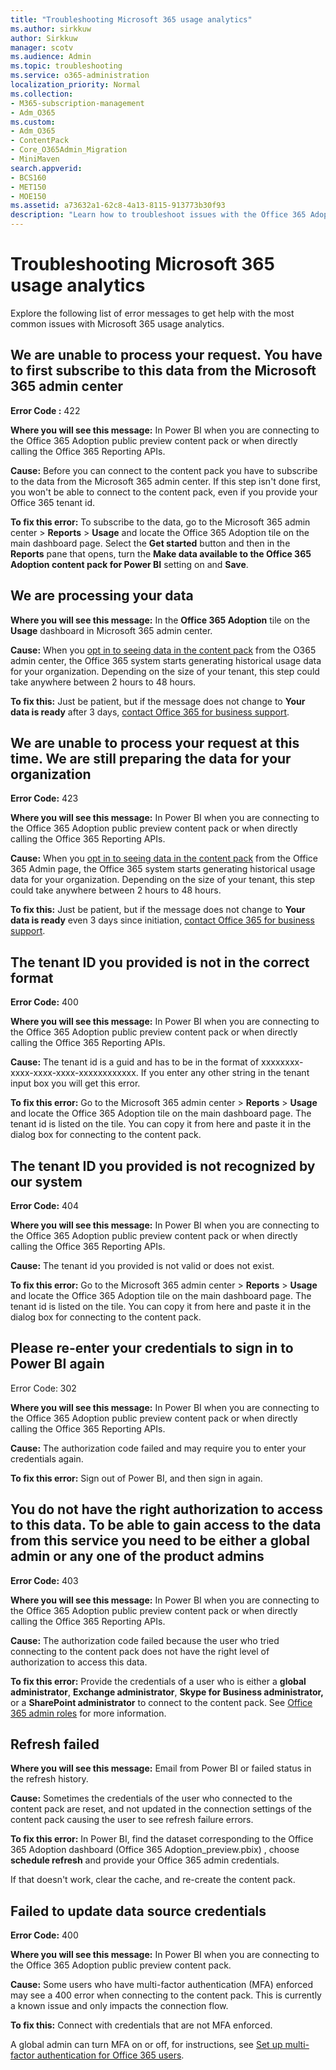 ```yaml
---
title: "Troubleshooting Microsoft 365 usage analytics"
ms.author: sirkkuw
author: Sirkkuw
manager: scotv
ms.audience: Admin
ms.topic: troubleshooting
ms.service: o365-administration
localization_priority: Normal
ms.collection: 
- M365-subscription-management 
- Adm_O365
ms.custom:
- Adm_O365
- ContentPack
- Core_O365Admin_Migration
- MiniMaven
search.appverid:
- BCS160
- MET150
- MOE150
ms.assetid: a73632a1-62c8-4a13-8115-913773b30f93
description: "Learn how to troubleshoot issues with the Office 365 Adoption content pack."
---
```


# Troubleshooting Microsoft 365 usage analytics

Explore the following list of error messages to get help with the most common issues with Microsoft 365 usage analytics.
  
    
## We are unable to process your request. You have to first subscribe to this data from the Microsoft 365 admin center

 **Error Code :** 422 
  
 **Where you will see this message:** In Power BI when you are connecting to the Office 365 Adoption public preview content pack or when directly calling the Office 365 Reporting APIs. 
  
 **Cause:** Before you can connect to the content pack you have to subscribe to the data from the Microsoft 365 admin center. If this step isn't done first, you won't be able to connect to the content pack, even if you provide your Office 365 tenant id. 
  
 **To fix this error:** To subscribe to the data, go to the Microsoft 365 admin center \> **Reports** \> **Usage** and locate the Office 365 Adoption tile on the main dashboard page. Select the **Get started** button and then in the **Reports** pane that opens, turn the **Make data available to the Office 365 Adoption content pack for Power BI** setting on and **Save**.
  
## We are processing your data

 **Where you will see this message:** In the **Office 365 Adoption** tile on the **Usage** dashboard in Microsoft 365 admin center. 
  
 **Cause:** When you [opt in to seeing data in the content pack](enable-usage-analytics.md) from the O365 admin center, the Office 365 system starts generating historical usage data for your organization. Depending on the size of your tenant, this step could take anywhere between 2 hours to 48 hours. 
  
 **To fix this:** Just be patient, but if the message does not change to **Your data is ready** after 3 days, [contact Office 365 for business support](../contact-support-for-business-products.md).
  
## We are unable to process your request at this time. We are still preparing the data for your organization

 **Error Code:** 423 
  
 **Where you will see this message:** In Power BI when you are connecting to the Office 365 Adoption public preview content pack or when directly calling the Office 365 Reporting APIs. 
  
 **Cause:** When you [opt in to seeing data in the content pack](enable-usage-analytics.md) from the Office 365 Admin page, the Office 365 system starts generating historical usage data for your organization. Depending on the size of your tenant, this step could take anywhere between 2 hours to 48 hours. 
  
 **To fix this:** Just be patient, but if the message does not change to **Your data is ready** even 3 days since initiation, [contact Office 365 for business support](../contact-support-for-business-products.md).
  
## The tenant ID you provided is not in the correct format

 **Error Code:** 400 
  
 **Where you will see this message:** In Power BI when you are connecting to the Office 365 Adoption public preview content pack or when directly calling the Office 365 Reporting APIs. 
  
 **Cause:** The tenant id is a guid and has to be in the format of xxxxxxxx-xxxx-xxxx-xxxx-xxxxxxxxxxxx. If you enter any other string in the tenant input box you will get this error. 
  
 **To fix this error:** Go to the Microsoft 365 admin center \> **Reports** \> **Usage** and locate the Office 365 Adoption tile on the main dashboard page. The tenant id is listed on the tile. You can copy it from here and paste it in the dialog box for connecting to the content pack. 
  
## The tenant ID you provided is not recognized by our system

 **Error Code:** 404 
  
 **Where you will see this message:** In Power BI when you are connecting to the Office 365 Adoption public preview content pack or when directly calling the Office 365 Reporting APIs. 
  
 **Cause:** The tenant id you provided is not valid or does not exist. 
  
 **To fix this error:** Go to the Microsoft 365 admin center \> **Reports** \> **Usage** and locate the Office 365 Adoption tile on the main dashboard page. The tenant id is listed on the tile. You can copy it from here and paste it in the dialog box for connecting to the content pack. 
  
## Please re-enter your credentials to sign in to Power BI again

Error Code: 302
  
 **Where you will see this message:** In Power BI when you are connecting to the Office 365 Adoption public preview content pack or when directly calling the Office 365 Reporting APIs. 
  
 **Cause:** The authorization code failed and may require you to enter your credentials again. 
  
 **To fix this error:** Sign out of Power BI, and then sign in again. 
  
## You do not have the right authorization to access to this data. To be able to gain access to the data from this service you need to be either a global admin or any one of the product admins

 **Error Code:** 403 
  
 **Where you will see this message:** In Power BI when you are connecting to the Office 365 Adoption public preview content pack or when directly calling the Office 365 Reporting APIs. 
  
 **Cause:** The authorization code failed because the user who tried connecting to the content pack does not have the right level of authorization to access this data. 
  
 **To fix this error:** Provide the credentials of a user who is either a **global administrator**, **Exchange administrator**, **Skype for Business administrator,** or a **SharePoint administrator** to connect to the content pack. See [Office 365 admin roles](../add-users/about-admin-roles.md) for more information. 
  
## Refresh failed

 **Where you will see this message:** Email from Power BI or failed status in the refresh history. 
  
 **Cause:** Sometimes the credentials of the user who connected to the content pack are reset, and not updated in the connection settings of the content pack causing the user to see refresh failure errors. 
  
 **To fix this error:** In Power BI, find the dataset corresponding to the Office 365 Adoption dashboard (Office 365 Adoption_preview.pbix) , choose **schedule refresh** and provide your Office 365 admin credentials. 
  
If that doesn't work, clear the cache, and re-create the content pack.
  
## Failed to update data source credentials

 **Error Code:** 400 
  
 **Where you will see this message:** In Power BI when you are connecting to the Office 365 Adoption public preview content pack. 
  
 **Cause:** Some users who have multi-factor authentication (MFA) enforced may see a 400 error when connecting to the content pack. This is currently a known issue and only impacts the connection flow. 
  
 **To fix this:** Connect with credentials that are not MFA enforced. 
  
A global admin can turn MFA on or off, for instructions, see [Set up multi-factor authentication for Office 365 users](../security-and-compliance/set-up-multi-factor-authentication.md).
  


